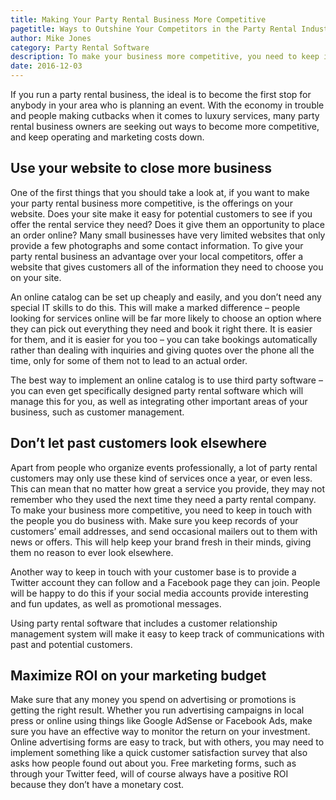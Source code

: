 ```yaml
---
title: Making Your Party Rental Business More Competitive
pagetitle: Ways to Outshine Your Competitors in the Party Rental Industry
author: Mike Jones
category: Party Rental Software
description: To make your business more competitive, you need to keep in touch with the people you do business with.
date: 2016-12-03
---
```

<p>If you run a party rental business, the ideal is to become the first stop for anybody in your area who is planning an event. With the economy in trouble and people making cutbacks when it comes to luxury services, many party rental business owners are seeking out ways to become more competitive, and keep operating and marketing costs down.</p><h2>Use your website to close more business</h2><p>One of the first things that you should take a look at, if you want to make your party rental business more competitive, is the offerings on your website. Does your site make it easy for potential customers to see if you offer the rental service they need? Does it give them an opportunity to place an order online? Many small businesses have very limited websites that only provide a few photographs and some contact information. To give your party rental business an advantage over your local competitors, offer a website that gives customers all of the information they need to choose you on your site.</p><p>An online catalog can be set up cheaply and easily, and you don’t need any special IT skills to do this. This will make a marked difference – people looking for services online will be far more likely to choose an option where they can pick out everything they need and book it right there. It is easier for them, and it is easier for you too – you can take bookings automatically rather than dealing with inquiries and giving quotes over the phone all the time, only for some of them not to lead to an actual order.</p><p>The best way to implement an online catalog is to use third party software – you can even get specifically designed party rental software which will manage this for you, as well as integrating other important areas of your business, such as customer management. </p><h2>Don’t let past customers look elsewhere</h2><p>Apart from people who organize events professionally, a lot of party rental customers may only use these kind of services once a year, or even less. This can mean that no matter how great a service you provide, they may not remember who they used the next time they need a party rental company. To make your business more competitive, you need to keep in touch with the people you do business with. Make sure you keep records of your customers’ email addresses, and send occasional mailers out to them with news or offers. This will help keep your brand fresh in their minds, giving them no reason to ever look elsewhere.</p><p>Another way to keep in touch with your customer base is to provide a Twitter account they can follow and a Facebook page they can join. People will be happy to do this if your social media accounts provide interesting and fun updates, as well as promotional messages.</p><p>Using party rental software that includes a customer relationship management system will make it easy to keep track of communications with past and potential customers.</p><h2>Maximize ROI on your marketing budget</h2><p>Make sure that any money you spend on advertising or promotions is getting the right result. Whether you run advertising campaigns in local press or online using things like Google AdSense or Facebook Ads, make sure you have an effective way to monitor the return on your investment. Online advertising forms are easy to track, but with others, you may need to implement something like a quick customer satisfaction survey that also asks how people found out about you. Free marketing forms, such as through your Twitter feed, will of course always have a positive ROI because they don’t have a monetary cost.</p>